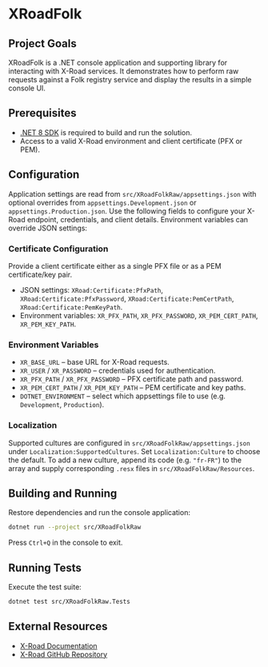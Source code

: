 # XRoadFolk

## Project Goals
XRoadFolk is a .NET console application and supporting library for interacting with X-Road services. It demonstrates how to perform raw requests against a Folk registry service and display the results in a simple console UI.

## Prerequisites
- [.NET 8 SDK](https://dotnet.microsoft.com/) is required to build and run the solution.
- Access to a valid X-Road environment and client certificate (PFX or PEM).

## Configuration
Application settings are read from `src/XRoadFolkRaw/appsettings.json` with optional overrides from `appsettings.Development.json` or `appsettings.Production.json`. Use the following fields to configure your X-Road endpoint, credentials, and client details. Environment variables can override JSON settings:

### Certificate Configuration
Provide a client certificate either as a single PFX file or as a PEM certificate/key pair.
- JSON settings: `XRoad:Certificate:PfxPath`, `XRoad:Certificate:PfxPassword`, `XRoad:Certificate:PemCertPath`, `XRoad:Certificate:PemKeyPath`.
- Environment variables: `XR_PFX_PATH`, `XR_PFX_PASSWORD`, `XR_PEM_CERT_PATH`, `XR_PEM_KEY_PATH`.

### Environment Variables
- `XR_BASE_URL` – base URL for X-Road requests.
- `XR_USER` / `XR_PASSWORD` – credentials used for authentication.
- `XR_PFX_PATH` / `XR_PFX_PASSWORD` – PFX certificate path and password.
- `XR_PEM_CERT_PATH` / `XR_PEM_KEY_PATH` – PEM certificate and key paths.
- `DOTNET_ENVIRONMENT` – select which appsettings file to use (e.g. `Development`, `Production`).

### Localization
Supported cultures are configured in `src/XRoadFolkRaw/appsettings.json` under `Localization:SupportedCultures`. Set `Localization:Culture` to choose the default. To add a new culture, append its code (e.g. `"fr-FR"`) to the array and supply corresponding `.resx` files in `src/XRoadFolkRaw/Resources`.

## Building and Running
Restore dependencies and run the console application:
```bash
dotnet run --project src/XRoadFolkRaw
```
Press `Ctrl+Q` in the console to exit.

## Running Tests
Execute the test suite:
```bash
dotnet test src/XRoadFolkRaw.Tests
```

## External Resources
- [X-Road Documentation](https://x-road.global/documentation)
- [X-Road GitHub Repository](https://github.com/nordic-institute/X-Road)
